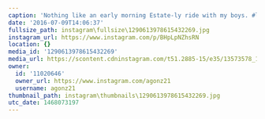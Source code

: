 ```yaml
---
caption: 'Nothing like an early morning Estate-ly ride with my boys. #lovestarbicyclebags'
date: '2016-07-09T14:06:37'
fullsize_path: instagram\fullsize\1290613978615432269.jpg
instagram_url: https://www.instagram.com/p/BHpLpNZhsRN
location: {}
media_id: '1290613978615432269'
media_url: https://scontent.cdninstagram.com/t51.2885-15/e35/13573578_1733878853568622_1857898829_n.jpg?ig_cache_key=MTI5MDYxMzk3ODYxNTQzMjI2OQ%3D%3D.2
owner:
  id: '11020646'
  owner_url: https://www.instagram.com/agonz21
  username: agonz21
thumbnail_path: instagram\thumbnails\1290613978615432269.jpg
utc_date: 1468073197
---
```

